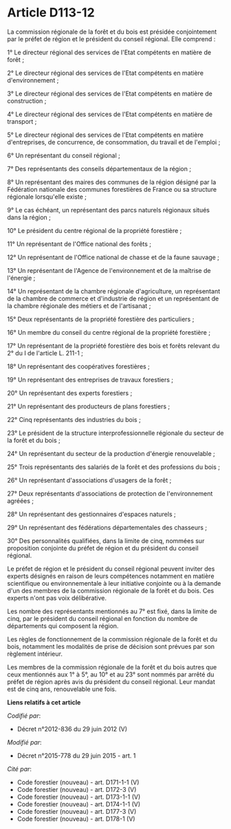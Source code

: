 # Article D113-12

La commission régionale de la forêt et du bois est présidée conjointement par le préfet de région et le président du conseil
régional. Elle comprend : 

1° Le directeur régional des services de l'Etat compétents en matière de forêt ; 

2° Le directeur régional des services de l'Etat compétents en matière d'environnement ; 

3° Le directeur régional des services de l'Etat compétents en matière de construction ; 

4° Le directeur régional des services de l'Etat compétents en matière de transport ; 

5° Le directeur régional des services de l'Etat compétents en matière d'entreprises, de concurrence, de consommation, du
travail et de l'emploi ; 

6° Un représentant du conseil régional ; 

7° Des représentants des conseils départementaux de la région ; 

8° Un représentant des maires des communes de la région désigné par la Fédération nationale des communes forestières de
France ou sa structure régionale lorsqu'elle existe ; 

9° Le cas échéant, un représentant des parcs naturels régionaux situés dans la région ; 

10° Le président du centre régional de la propriété forestière ; 

11° Un représentant de l'Office national des forêts ; 

12° Un représentant de l'Office national de chasse et de la faune sauvage ; 

13° Un représentant de l'Agence de l'environnement et de la maîtrise de l'énergie ; 

14° Un représentant de la chambre régionale d'agriculture, un représentant de la chambre de commerce et d'industrie de région
et un représentant de la chambre régionale des métiers et de l'artisanat ; 

15° Deux représentants de la propriété forestière des particuliers ; 

16° Un membre du conseil du centre régional de la propriété forestière ; 

17° Un représentant de la propriété forestière des bois et forêts relevant du 2° du I de l'article L. 211-1 ; 

18° Un représentant des coopératives forestières ; 

19° Un représentant des entreprises de travaux forestiers ; 

20° Un représentant des experts forestiers ; 

21° Un représentant des producteurs de plans forestiers ; 

22° Cinq représentants des industries du bois ; 

23° Le président de la structure interprofessionnelle régionale du secteur de la forêt et du bois ; 

24° Un représentant du secteur de la production d'énergie renouvelable ; 

25° Trois représentants des salariés de la forêt et des professions du bois ; 

26° Un représentant d'associations d'usagers de la forêt ; 

27° Deux représentants d'associations de protection de l'environnement agréées ; 

28° Un représentant des gestionnaires d'espaces naturels ; 

29° Un représentant des fédérations départementales des chasseurs ; 

30° Des personnalités qualifiées, dans la limite de cinq, nommées sur proposition conjointe du préfet de région et du
président du conseil régional. 

Le préfet de région et le président du conseil régional peuvent inviter des experts désignés en raison de leurs compétences
notamment en matière scientifique ou environnementale à leur initiative conjointe ou à la demande d'un des membres de la
commission régionale de la forêt et du bois. Ces experts n'ont pas voix délibérative. 

Les nombre des représentants mentionnés au 7° est fixé, dans la limite de cinq, par le président du conseil régional en
fonction du nombre de départements qui composent la région. 

Les règles de fonctionnement de la commission régionale de la forêt et du bois, notamment les modalités de prise de décision
sont prévues par son règlement intérieur. 

Les membres de la commission régionale de la forêt et du bois autres que ceux mentionnés aux 1° à 5°, au 10° et au 23° sont
nommés par arrêté du préfet de région après avis du président du conseil régional. Leur mandat est de cinq ans, renouvelable
une fois.

**Liens relatifs à cet article**

_Codifié par_:

  - Décret n°2012-836 du 29 juin 2012 (V)

_Modifié par_:

  - Décret n°2015-778 du 29 juin 2015 - art. 1

_Cité par_:

  - Code forestier (nouveau) - art. D171-1-1 (V)
  - Code forestier (nouveau) - art. D172-3 (V)
  - Code forestier (nouveau) - art. D173-1-1 (V)
  - Code forestier (nouveau) - art. D174-1-1 (V)
  - Code forestier (nouveau) - art. D177-3 (V)
  - Code forestier (nouveau) - art. D178-1 (V)
